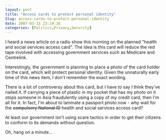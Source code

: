 ```yaml
---
layout: post
title: "Access cards to protect personal identity"
Slug: access-cards-to-protect-personal-identity
date: 2007-03-15 23:19:16
categories: [Politics,Privacy,Security]
---
```

I heard a news article on a radio show this morning on the planned "health and social services access card". The idea is this card will reduce the red tape involved with accessing government services such as Medicare and Centrelink.

Interestingly, the government is planning to place a photo of the card holder on the card, which will protect personal identity. Given the unnaturally early time of this news item, I don't remember the exact wording.

There is a lot of controversy about this card, but I have to say I think they've nailed it. If carrying a piece of plastic in my pocket that has my photo on it stops someone in Asia fraudulently using a copy of my credit card, then I'm all for it. In fact, I'm about to laminate a passport photo now - why wait for the <strike>compulsory National ID</strike> health and social services access card?

At least our government isn't using scare tactics in order to get their citizens to conform to its demands without question.

Oh, hang on a minute...
